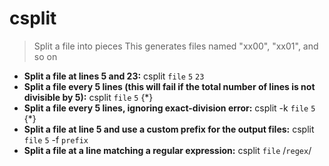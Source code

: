 # csplit
> Split a file into pieces
> This generates files named "xx00", "xx01", and so on
- **Split a file at lines 5 and 23:**
csplit `file` `5` `23`
- **Split a file every 5 lines (this will fail if the total number of lines is not divisible by 5):**
csplit `file` `5` {*}
- **Split a file every 5 lines, ignoring exact-division error:**
csplit -k `file` `5` {*}
- **Split a file at line 5 and use a custom prefix for the output files:**
csplit `file` `5` -f `prefix`
- **Split a file at a line matching a regular expression:**
csplit `file` /`regex`/

